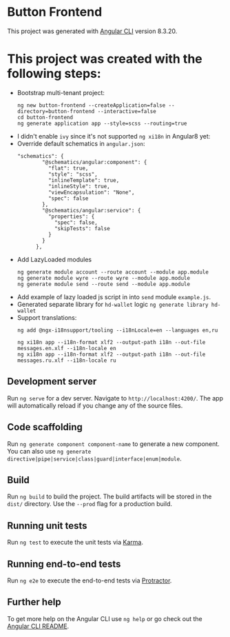 # Button Frontend

This project was generated with [Angular CLI](https://github.com/angular/angular-cli) version 8.3.20.

# This project was created with the following steps:
- Bootstrap multi-tenant project:
    ```
    ng new button-frontend --createApplication=false --directory=button-frontend --interactive=false
    cd button-frontend
    ng generate application app --style=scss --routing=true
    ```
- I didn't enable `ivy` since it's not supported `ng xi18n` in Angular8 yet:
- Override default schematics in `angular.json`:
    ```
    "schematics": {
            "@schematics/angular:component": {
              "flat": true,
              "style": "scss",
              "inlineTemplate": true,
              "inlineStyle": true,
              "viewEncapsulation": "None",
              "spec": false
            },
            "@schematics/angular:service": {
              "properties": {
                "spec": false,
                "skipTests": false
              }
            }
          },
    ```
- Add LazyLoaded modules
    ```
    ng generate module account --route account --module app.module
    ng generate module wyre --route wyre --module app.module
    ng generate module send --route send --module app.module
    ```
- Add example of lazy loaded js script in into `send` module `example.js`.
- Generated separate library for `hd-wallet` logic `ng generate library hd-wallet`
- Support translations:
    ```
    ng add @ngx-i18nsupport/tooling --i18nLocale=en --languages en,ru
    
    ng xi18n app --i18n-format xlf2 --output-path i18n --out-file messages.en.xlf --i18n-locale en
    ng xi18n app --i18n-format xlf2 --output-path i18n --out-file messages.ru.xlf --i18n-locale ru
    ```

## Development server

Run `ng serve` for a dev server. Navigate to `http://localhost:4200/`. The app will automatically reload if you change any of the source files.

## Code scaffolding

Run `ng generate component component-name` to generate a new component. You can also use `ng generate directive|pipe|service|class|guard|interface|enum|module`.

## Build

Run `ng build` to build the project. The build artifacts will be stored in the `dist/` directory. Use the `--prod` flag for a production build.

## Running unit tests

Run `ng test` to execute the unit tests via [Karma](https://karma-runner.github.io).

## Running end-to-end tests

Run `ng e2e` to execute the end-to-end tests via [Protractor](http://www.protractortest.org/).

## Further help

To get more help on the Angular CLI use `ng help` or go check out the [Angular CLI README](https://github.com/angular/angular-cli/blob/master/README.md).
